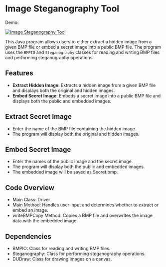# Image Steganography Tool

Demo:

[![Image Steganography Tool](https://img.youtube.com/vi/465CsW1IRT0/0.jpg)](https://www.youtube.com/watch?v=465CsW1IRT0)

This Java program allows users to either extract a hidden image from a given BMP file or embed a secret image into a public BMP file. The program uses the `BMPIO` and `Steganography` classes for reading and writing BMP files and performing steganography operations.

## Features

- **Extract Hidden Image**: Extracts a hidden image from a given BMP file and displays both the original and hidden images.
- **Embed Secret Image**: Embeds a secret image into a public BMP file and displays both the public and embedded images.

## Extract Secret Image
- Enter the name of the BMP file containing the hidden image.
- The program will display both the original and hidden images.
## Embed Secret Image
- Enter the names of the public image and the secret image.
- The program will display both the public and embedded images.
- The embedded image will be saved as Secret<PublicImageName>.bmp.
## **Code Overview**
- Main Class: Driver
- Main Method: Handles user input and determines whether to extract or embed an image.
- writeBMPCopy Method: Copies a BMP file and overwrites the image data with the embedded image.
## **Dependencies**
- BMPIO: Class for reading and writing BMP files.
- Steganography: Class for performing steganography operations.
- DUDraw: Class for drawing images on a canvas.
